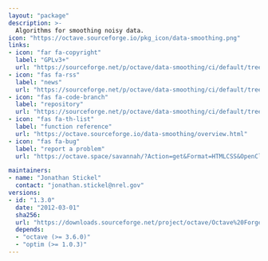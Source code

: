```yaml
---
layout: "package"
description: >-
  Algorithms for smoothing noisy data.
icon: "https://octave.sourceforge.io/pkg_icon/data-smoothing.png"
links:
- icon: "far fa-copyright"
  label: "GPLv3+"
  url: "https://sourceforge.net/p/octave/data-smoothing/ci/default/tree/COPYING"
- icon: "fas fa-rss"
  label: "news"
  url: "https://sourceforge.net/p/octave/data-smoothing/ci/default/tree/NEWS"
- icon: "fas fa-code-branch"
  label: "repository"
  url: "https://sourceforge.net/p/octave/data-smoothing/ci/default/tree/"
- icon: "fas fa-th-list"
  label: "function reference"
  url: "https://octave.sourceforge.io/data-smoothing/overview.html"
- icon: "fas fa-bug"
  label: "report a problem"
  url: "https://octave.space/savannah/?Action=get&Format=HTMLCSS&OpenClosed=open&Title=[octave%20forge]%20(data-smoothing)"

maintainers:
- name: "Jonathan Stickel"
  contact: "jonathan.stickel@nrel.gov"
versions:
- id: "1.3.0"
  date: "2012-03-01"
  sha256:
  url: "https://downloads.sourceforge.net/project/octave/Octave%20Forge%20Packages/Individual%20Package%20Releases/data-smoothing-1.3.0.tar.gz"
  depends:
  - "octave (>= 3.6.0)"
  - "optim (>= 1.0.3)"
---
```

